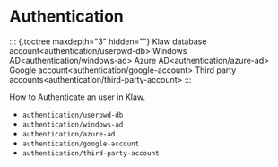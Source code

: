 # Authentication

::: {.toctree maxdepth="3" hidden=""}
Klaw database account\<authentication/userpwd-db\> Windows
AD\<authentication/windows-ad\> Azure AD\<authentication/azure-ad\>
Google account\<authentication/google-account\> Third party
accounts\<authentication/third-party-account\>
:::

How to Authenticate an user in Klaw.

-   `authentication/userpwd-db`
-   `authentication/windows-ad`
-   `authentication/azure-ad`
-   `authentication/google-account`
-   `authentication/third-party-account`
